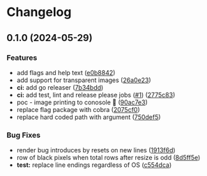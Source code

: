 # Changelog

## 0.1.0 (2024-05-29)


### Features

* add flags and help text ([e0b8842](https://github.com/scottmckendry/pat/commit/e0b8842eed75981921f7c7212bcf2255c8a13347))
* add support for transparent images ([26a0e23](https://github.com/scottmckendry/pat/commit/26a0e23fef86f6eab52dd520ab3cd0f74a3cda88))
* **ci:** add go releaser ([7b34bdd](https://github.com/scottmckendry/pat/commit/7b34bdd2b46aa0519ce019bc41cb06cac994d66f))
* **ci:** add test, lint and release please jobs ([#1](https://github.com/scottmckendry/pat/issues/1)) ([2775c83](https://github.com/scottmckendry/pat/commit/2775c83cdfc89c769b5f0d4e342ecfee44c52d60))
* poc - image printing to conosole :tada: ([90ac7e3](https://github.com/scottmckendry/pat/commit/90ac7e33446c3b7b6a7dbfaac43e48a84bb76c9f))
* replace flag package with cobra ([2075cf0](https://github.com/scottmckendry/pat/commit/2075cf0a72ca9802932e353a2e713d7499cf1467))
* replace hard coded path with argument ([750def5](https://github.com/scottmckendry/pat/commit/750def5cef392e7ef3435d34ff38438076db0bd9))


### Bug Fixes

* render bug introduces by resets on new lines ([1913f6d](https://github.com/scottmckendry/pat/commit/1913f6df59cfae0e2274a71532e88e9fe61c9a78))
* row of black pixels when total rows after resize is odd ([8d5ff5e](https://github.com/scottmckendry/pat/commit/8d5ff5efc39f20f49e4515ec581f83d3d9c3978a))
* **test:** replace line endings regardless of OS ([c554dca](https://github.com/scottmckendry/pat/commit/c554dca071814f2b1095082e9fe6d712763181f3))
